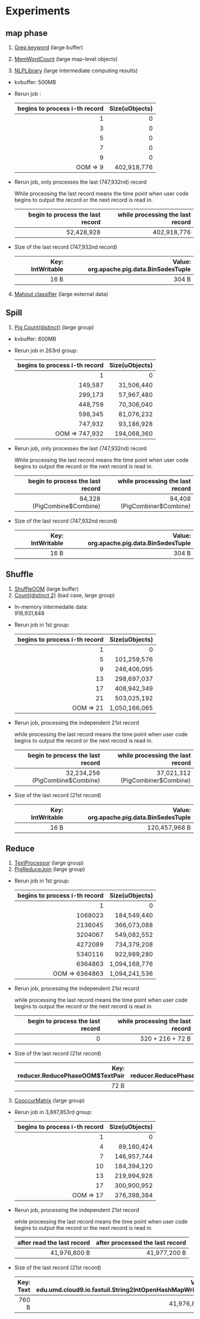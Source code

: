 # Experiments

## map phase
1. [Grep keyword](http://stackoverflow.com/questions/8464048/out-of-memory-error-in-hadoop/) (large buffer)

2. [MemWordCount](http://puffsun.iteye.com/blog/1902837) (large map-level objects)



3. [NLPLibrary](http://stackoverflow.com/questions/20247185/java-lang-outofmemoryerror-on-running-hadoop-job) (large intermediate computing results)

- kvbuffer: 500MB

- Rerun job :

	| begins to process i-th record | Size(uObjects) | 
	|----------------:|------------------:|
	| 1 | 0 |
	| 3  |0 |
	| 5 | 0 |
	| 7 | 0 | 
	| 9 | 0 |
	| OOM => 9 | 402,918,776 |
	
- Rerun job, only processes the last (747,932nd) record

	While processing the last record means the time point when user code begins to output the record or the next record is read in. 

	| begin to process the last record | while processing the last record | 
	|----------------:|------------------:|
	| 52,428,928 | 402,918,776 |

- Size of the last record (747,932nd record)

	| Key: IntWritable | Value: org.apache.pig.data.BinSedesTuple | 
	|----------------:|------------------:|
	| 16 B | 304 B |
	
4. [Mahout classifier](http://stackoverflow.com/questions/10080800/outofmemory-error-when-running-the-wikipedia-bayes-example-on-mahout) (large external data)

## Spill

1. [Pig Count(distinct)](http://mail-archives.apache.org/mod_mbox/incubator-pig-user/201106.mbox/%3CC871EE502203224587F01DD2CF6634A6038A6DF4@TSHUSMNNADMBX03.ERF.THOMSON.COM%3E) (large group)

- kvbuffer: 600MB

- Rerun job in 263rd group:

	| begins to process i-th record | Size(uObjects) | 
	|----------------:|------------------:|
	| 1 | 0 |
	| 149,587 | 31,506,440 |
	| 299,173 | 57,967,480 |
	| 448,759 | 70,306,040 | 
	| 598,345 | 81,076,232 |
	| 747,932 | 93,186,928 |
	| OOM => 747,932 | 194,068,360 | 

- Rerun job, only processes the last (747,932nd) record

	While processing the last record means the time point when user code begins to output the record or the next record is read in. 

	| begin to process the last record | while processing the last record | 
	|----------------:|------------------:|
	| 94,328 (PigCombine$Combine) | 94,408 (PigCombiner$Combine) |

- Size of the last record (747,932nd record)

	| Key: IntWritable | Value: org.apache.pig.data.BinSedesTuple | 
	|----------------:|------------------:|
	| 16 B | 304 B |

## Shuffle
1. [ShuffleOOM](https://issues.apache.org/jira/browse/MAPREDUCE-5580) (large buffer)
2. [Count(distinct 2)](http://mail-archives.apache.org/mod_mbox/incubator-pig-user/201201.mbox/%3CD570DEB688737C44A53497A16D0A7CAC4390DE@EAGF-ERFPMBX42.ERF.thomson.com%3E) (bad case, large group)

- In-memory intermedaite data:  
918,931,848
- Rerun job in 1st group:

	| begins to process i-th record | Size(uObjects) | 
	|----------------:|------------------:|
	|1 | 0 |
	| 5 |  101,259,576 |
	|  9 |  246,406,095| 
	| 13 | 298,697,037 | 
	| 17| 408,942,349 | 
	| 21| 503,025,192 | 
	| OOM => 21| 1,050,166,065 | 

- Rerun job, processing  the independent 21st record

	while processing the last record means the time point when user code begins to output the record or the next record is read in. 

	| begin to process the last record | while processing the last record | 
	|----------------:|------------------:|
	|  32,234,256  (PigCombine$Combine) | 37,021,312 (PigCombiner$Combine) |

- Size of the last record (21st record)

	| Key: IntWritable | Value: org.apache.pig.data.BinSedesTuple | 
	|----------------:|------------------:|
	| 16 B | 120,457,968 B |
	
## Reduce
1. [TextProcessor](http://stackoverflow.com/questions/15541900/why-does-the-last-reducer-stop-with-java-heap-error-during-merge-step/) (large group)
2. [PigReduceJoin](http://stackoverflow.com/questions/22281188/fail-to-join-large-groups) (large group)

- Rerun job in 1st group:

	| begins to process i-th record | Size(uObjects) | 
	|----------------:|------------------:|
	| 1 | 0 |
	| 1068023 | 184,549,440 |
	| 2136045 | 366,073,088 |
	| 3204067 | 549,082,552 | 
	| 4272089 | 734,379,208 |
	| 5340116 | 922,989,280|
	| 6364863 | 1,094,168,776 | 
	| OOM => 6364863 | 1,094,241,536 |

- Rerun job, processing  the independent 21st record

	while processing the last record means the time point when user code begins to output the record or the next record is read in. 

	| begin to process the last record | while processing the last record | 
	|----------------:|------------------:|
	|  0 | 320 + 216 + 72 B |



- Size of the last record (21st record)

	| Key: reducer.ReducePhaseOOM$TextPair | Value: reducer.ReducePhaseOOM$TextPair| 
	|----------------:|------------------:|
	|   72 B | 216 B |

3. [CooccurMatrix](http://mail-archives.apache.org/mod_mbox/hadoop-common-user/201010.mbox/%3CAANLkTi=aNjiUezv-a9yFZpbXXWFsbjeKKyd2KmqCUAWc@mail.gmail.com%3E) (large group)

- Rerun job in 3,897,853rd group:

	| begins to process i-th record | Size(uObjects) | 
	|----------------:|------------------:|
	| 1 | 0 |
	| 4 | 89,160,424 |
	| 7 | 146,957,744 |
	| 10 | 184,394,120 | 
	| 13 | 219,994,928 |
	| 17 | 300,900,952 |
	| OOM => 17 | 376,398,384 | 

- Rerun job, processing  the independent 21st record

	while processing the last record means the time point when user code begins to output the record or the next record is read in. 

	| after read the last record | after processed the last record | 
	|----------------:|------------------:|
	|  41,976,800 B  | 41,977,200 B |

- Size of the last record (21st record)

	| Key: Text | Value: edu.umd.cloud9.io.fastuil.String2IntOpenHashMapWritable | 
	|----------------:|------------------:|
	|  760 B | 41,976,800 B |

